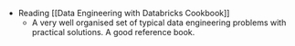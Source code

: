 - Reading [[Data Engineering with Databricks Cookbook]]
	- A very well organised set of typical data engineering problems with practical solutions. A good reference book.